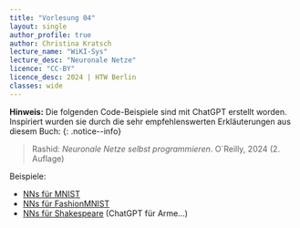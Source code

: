 ```yaml
---
title: "Vorlesung 04"
layout: single
author_profile: true
author: Christina Kratsch
lecture_name: "WiKI-Sys"
lecture_desc: "Neuronale Netze"
licence: "CC-BY"
licence_desc: 2024 | HTW Berlin 
classes: wide
---
```




**Hinweis:** Die folgenden Code-Beispiele sind mit ChatGPT erstellt worden. Inspiriert wurden sie durch die sehr empfehlenswerten Erkläuterungen aus diesem Buch:
{: .notice--info} 

> Rashid: _Neuronale Netze selbst programmieren_. O`Reilly, 2024 (2. Auflage)


Beispiele:
* [NNs für MNIST](mnist.ipynb)
* [NNs für FashionMNIST](fashion_mnist.ipynb)
* [NNs für Shakespeare](shakespeare.ipynb) (ChatGPT für Arme...)

